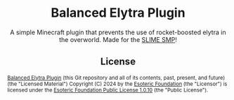 <h1 align="center"> Balanced Elytra Plugin </h1>

<p align="center"> A simple Minecraft plugin that prevents the use of rocket-boosted elytra in the overworld. Made for the <a href="https://github.com/SlimeSMP">SLIME SMP</a>! </p>

<h2 align="center"> License </h2>

<sup> [Balanced Elytra Plugin][1] (this Git repository and all of its contents, past, present, and future) (the "Licensed Material") Copyright (C) 2024 by the [Esoteric Foundation][2] (the "Licensor") is licensed under the [Esoteric Foundation Public License 1.0.10][3] (the "Public License"). </sup>

[1]: https://github.com/SlimeSMP/balanced-elytra-plugin
[2]: https://github.com/EsotericFoundation
[3]: ./LICENSE
